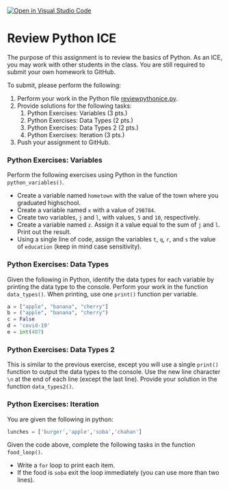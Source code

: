 [![Open in Visual Studio Code](https://classroom.github.com/assets/open-in-vscode-c66648af7eb3fe8bc4f294546bfd86ef473780cde1dea487d3c4ff354943c9ae.svg)](https://classroom.github.com/online_ide?assignment_repo_id=8331969&assignment_repo_type=AssignmentRepo)
# Review Python ICE
The purpose of this assignment is to review the basics of Python. As an ICE, you may work with other students in the class. You are still required to submit your own homework to GitHub.

To submit, please perform the following:
1. Perform your work in the Python file [reviewpythonice.py](reviewpythonice.py).
1. Provide solutions for the following tasks:
   1. Python Exercises: Variables (3 pts.)
   1. Python Exercises: Data Types (2 pts.)
   1. Python Exercises: Data Types 2 (2 pts.)
   1. Python Exercises: Iteration (3 pts.)
1. Push your assignment to GitHub.

### Python Exercises: Variables
Perform the following exercises using Python in the function `python_variables()`.
* Create a variable named `hometown` with the value of the town where you graduated highschool.
* Create a variable named `x` with a value of `298784`.
* Create two variables, `j` and `l`, with values, `5` and `10`, respectively.
* Create a variable named `z`. Assign it a value equal to the sum of `j` and `l`. Print out the result.
* Using a single line of code, assign the variables `t`, `q`, `r`, and `s` the value of `education` (keep in mind case sensitivity).

### Python Exercises: Data Types
Given the following in Python, identify the data types for each variable by printing the data type to the console. Perform your work in the function `data_types()`. When printing, use one `print()` function per variable.

```python
a = ["apple", "banana", "cherry"]
b = ("apple", "banana", "cherry")
c = False
d = 'covid-19'
e = int(487)
```

### Python Exercises: Data Types 2
This is similar to the previous exercise, except you will use a single `print()` function to output the data types to the console. Use the new line character `\n` at the end of each line (except the last line). Provide your solution in the function `data_types2()`.

### Python Exercises: Iteration
You are given the following in python:

```python
lunches = ['burger','apple','soba','chahan']
```

Given the code above, complete the following tasks in the function `food_loop()`.
* Write a `for` loop to print each item.
* If the food is `soba` exit the loop immediately (you can use more than two lines).
